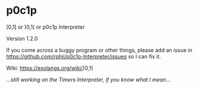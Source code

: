 # p0c1p

\[0,1\] or )0,1( or p0c1p Interpreter

Version 1.2.0

If you come across a buggy program or other things, please add an issue in https://github.com/rphii/p0c1p-Interpreter/issues so I can fix it.

Wiki: https://esolangs.org/wiki/)0,1(

_...still working on the Timers Interpreter, if you know what I mean..._
